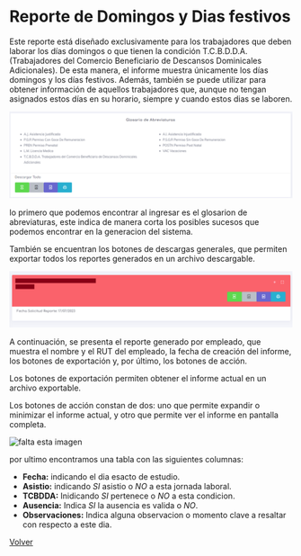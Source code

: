 
# Reporte de Domingos y Dias festivos

Este reporte está diseñado exclusivamente para los trabajadores que deben laborar los días domingos o que tienen la condición T.C.B.D.D.A. (Trabajadores del Comercio Beneficiario de Descansos Dominicales Adicionales). De esta manera, el informe muestra únicamente los días domingos y los días festivos. Además, también se puede utilizar para obtener información de aquellos trabajadores que, aunque no tengan asignados estos días en su horario, siempre y cuando estos dias se laboren.



![glosario](./img/GlosarioDomingosFestivos.png)

lo primero que podemos encontrar al ingresar es el glosarion de abreviaturas, este indica de manera corta los posibles sucesos que podemos encontrar en la generacion del sistema.

También se encuentran los botones de descargas generales, que permiten exportar todos los reportes generados en un archivo descargable.

![reporte](./img/asistencia1.png)

A continuación, se presenta el reporte generado por empleado, que muestra el nombre y el RUT del empleado, la fecha de creación del informe, los botones de exportación y, por último, los botones de acción.

Los botones de exportación permiten obtener el informe actual en un archivo exportable.

Los botones de acción constan de dos: uno que permite expandir o minimizar el informe actual, y otro que permite ver el informe en pantalla completa.

![falta esta imagen]()

por ultimo encontramos una tabla con las siguientes columnas:

* **Fecha:** indicando el dia esacto de estudio.
* **Asistio:** indicando _SI_ asistio o _NO_ a esta jornada laboral.
* **TCBDDA:** Inidicando _SI_ pertenece o _NO_ a esta condicion.
* **Ausencia:** Indica _SI_ la ausencia es valida o _NO_.
* **Observaciones:** Indica alguna observacion o momento clave a resaltar con respecto a este dia.


[Volver](./Reportes.MD)